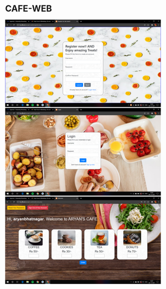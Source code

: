 # CAFE-WEB
![](https://github.com/aryanbhatnagar/CAFE-WEB/blob/main/Screenshot%20(193).png)
![](https://github.com/aryanbhatnagar/CAFE-WEB/blob/main/Screenshot%20(194).png)
![](https://github.com/aryanbhatnagar/CAFE-WEB/blob/main/Screenshot%20(195).png)
